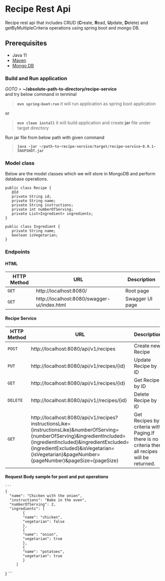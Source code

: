 # Recipe Rest Api

Recipe rest api that includes CRUD (**C**reate, **R**ead, **U**pdate, **D**elete) and getByMultipleCriteria operations using spring boot and mongo DB.


## Prerequisites
- Java 11
- [Maven](https://maven.apache.org/guides/index.html)
- [Mongo DB](https://docs.mongodb.com/guides/)


###  Build and Run application
_GOTO >_ **~/absolute-path-to-directory/recipe-service**  
and try below command in terminal
> **```mvn spring-boot:run```** it will run application as spring boot application

or
> **```mvn clean install```** it will build application and create **jar** file under target directory

Run jar file from below path with given command
> **```java -jar ~/path-to-recipe-service/target/recipe-service-0.0.1-SNAPSHOT.jar```**

### Model class
   Below are the model classes which we will store in MongoDB and perform database operations.  

   ```
   public class Recipe {
      @Id
      private String id;
      private String name;
      private String instructions;
      private int numberOfServing;
      private List<Ingredient> ingredients;
   }

   public class Ingredient {
      private String name;
      boolean isVegetarian;
   }
   ```

### Endpoints

#### HTML

|HTTP Method|URL|Description|
|---|---|---|
|`GET`|http://localhost:8080/ | Root page |
|`GET`|http://localhost:8080/swagger-ui/index.html | Swagger UI page |

#### Recipe Service

|HTTP Method|URL|Description|
|---|---|---|
|`POST`|http://localhost:8080/api/v1/recipes | Create new Recipe |
|`PUT`|http://localhost:8080/api/v1/recipes/{id} | Update Recipe by ID |
|`GET`|http://localhost:8080/api/v1/recipes/{id} | Get Recipe by ID |
|`DELETE`|http://localhost:8080/api/v1//recipes/{id} | Delete Recipe by ID |
|`GET`|http://localhost:8080/api/v1/recipes?instructionsLike={instructionsLike}&numberOfServing={numberOfServing}&ingredientIncluded={ingredientIncluded}&ingredientExcluded={ingredientExcluded}&isVegetarian={isVegetarian}&pageNumber={pageNumber}&pageSize={pageSize} | Get Recipes by criteria with Paging.If there is no criteria then all recipes will be returned.|

#### Request Body sample for post and put operations  
    ```
    {
      "name": "Chicken with the onion",
      "instructions": "Bake in the oven",
      "numberOfServing": 2,
      "ingredients": [
            {
            "name": "chicken",
            "vegetarian": false
            },
            {
            "name": "onion",
            "vegetarian": true
            },
            {
            "name": "potatoes",
            "vegetarian": true
            }
         ]
   }
    ``` 
